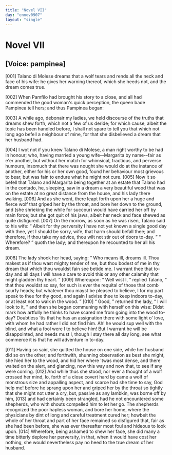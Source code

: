 ```yaml
---
title: "Novel VII"
day: "ennov0907"
layout: "single"
---
```

<div id="nov0907" type="novella" who="pampinea">
 <h1>
  Novel VII
 </h1>
 <p>
  <h2>
   [Voice: pampinea]
  </h2>
 </p>
 <argument>
  <p>
   <a name="p09070001">
    [001]
   </a>
   Talano di Molese dreams that a wolf tears and rends all
 the neck and face of his wife: he gives her warning
 thereof, which she heeds not, and the dream comes
 true.
  </p>
 </argument>
 <div3 type="commentary" who="author">
  <p>
   <a name="p09070002">
    [002]
   </a>
   When
   Pamfilo had brought his story to a close, and all had
 commended
 the good woman's quick perception, the queen bade Pampinea
 tell hers; and thus Pampinea began:
  </p>
 </div3>
 <div3 type="commentary" who="pampinea">
  <p>
   <a name="p09070003">
    [003]
   </a>
   A while ago, debonair my
 ladies, we held discourse of the truths that dreams shew forth, which
 not a few of us deride; for which cause, albeit the topic has been
 handled before, I shall not spare to tell you that which not long ago
 befell a neighbour of mine, for that she disbelieved a dream that her
 husband had.
  </p>
 </div3>
 <p>
  <a name="p09070004">
   [004]
  </a>
  I wot not if you knew Talano di Molese, a man right worthy to
 be had in honour; who, having married a young wife--Margarita
 by name--fair as e'er another, but without her match for whimsical,
 fractious, and perverse humours, insomuch that there was nought she
 would do at the instance of another, either for his or her own good,
 found her behaviour most grievous to bear, but was fain to endure
 what he might not cure.
  <a name="p09070005">
   [005]
  </a>
  Now it so befell that Talano and
 Margarita being together at an estate that Talano had in the contado,
 he, sleeping, saw in a dream a very beautiful wood that was on the
 estate at no great distance from the house, and his lady there walking.
  <a name="p09070006">
   [006]
  </a>
  And as she went, there leapt forth upon her a huge and fierce wolf that
 griped her by the throat, and bore her down to the ground, and (she
 shrieking the while for succour) would have carried her off by main
 force; but she got quit of his jaws, albeit her neck and face shewed as
 quite disfigured.
  <a name="p09070007">
   [007]
  </a>
  On the morrow, as soon as he was risen, Talano said
  to
 his wife:
  <q direct="unspecified">
   Albeit for thy perversity I have not yet known a single
 good day with thee, yet I should be sorry, wife, that harm should
 befall thee; and therefore, if thou take my advice, thou wilt not stir
 out of doors to-day.
  </q>
  <q direct="unspecified">
   Wherefore?
  </q>
  quoth the lady; and thereupon
 he recounted to her all his dream.
 </p>
 <p>
  <a name="p09070008">
   [008]
  </a>
  The lady shook her head, saying:
  <q direct="unspecified">
   Who means ill, dreams ill.
 Thou makest as if thou wast mighty tender of me, but thou bodest of
 me in thy dream that which thou wouldst fain see betide me. I
 warrant thee that to-day and all days I will have a care to avoid
 this or any other calamity that might gladden thy heart.
  </q>
  <a name="p09070009">
   [009]
  </a>
  Whereupon:
  <q direct="unspecified">
   Well wist I,
  </q>
  replied Talano,
  <q direct="unspecified">
   that thou wouldst so say,
 for such is ever the requital of those that comb scurfy heads; but
 whatever thou mayst be pleased to believe, I for my part speak to
 thee for thy good, and again I advise thee to keep indoors to-day, or
 at least not to walk in the wood.
  </q>
  <a name="p09070010">
   [010]
  </a>
  <q direct="unspecified">
   Good,
  </q>
  returned the lady,
  <q direct="unspecified">
   I
 will look to it,
  </q>
  and then she began communing with herself on this
 wise: Didst mark how artfully he thinks to have scared me from
 going into the wood to-day? Doubtless 'tis that he has an assignation
 there with some light o' love, with whom he had rather I did not
 find him. Ah! he would sup well with the blind, and what a fool
 were I to believe him! But I warrant he will be disappointed, and
 needs must I, though I stay there all day long, see what commerce it
 is that he will adventure in to-day.
 </p>
 <p>
  <a name="p09070011">
   [011]
  </a>
  Having so said, she quitted the house on one side, while her
 husband did so on the other; and forthwith, shunning observation as
 best she might, she hied her to the wood, and hid her where 'twas
 most dense, and there waited on the alert, and glancing, now this
 way and now that, to see if any were coming.
  <a name="p09070012">
   [012]
  </a>
  And while thus she
 stood, nor ever a thought of a wolf crossed her mind, lo, forth of
 a close covert hard by came a wolf of monstrous size and appalling
 aspect, and scarce had she time to say, God help me! before he sprang
 upon her and griped her by the throat so tightly that she might not
 utter a cry, but, passive as any lambkin, was borne off by him,
  <a name="p09070013">
   [013]
  </a>
  and
 had certainly been strangled, had he not encountered some shepherds,
 who with shouts compelled him to let her go. The shepherds
 recognized the poor hapless woman, and bore her home, where the
 physicians by dint of long and careful treatment cured her; howbeit
 the whole of her throat and part of her face remained so disfigured
  that,
 fair as she had been before, she was ever thereafter most foul
 and hideous to look upon.
  <a name="p09070014">
   [014]
  </a>
  Wherefore, being ashamed to shew her
 face, she did many a time bitterly deplore her perversity, in that, when
 it would have cost her nothing, she would nevertheless pay no heed
 to the true dream of her husband.
 </p>
</div>